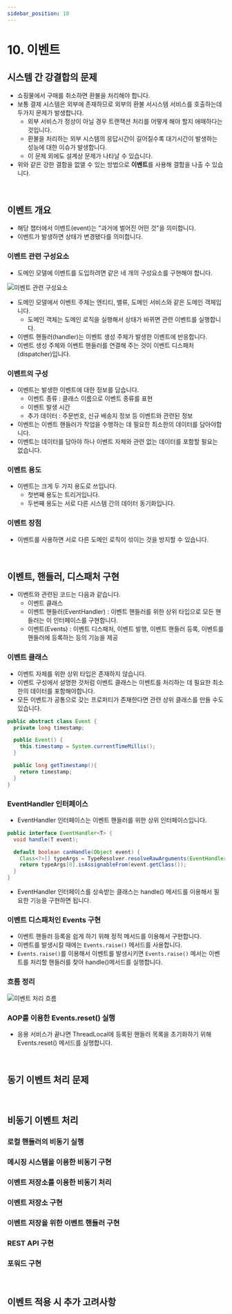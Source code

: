 ```yaml
---
sidebar_position: 10
---
```


# 10. 이벤트

## 시스템 간 강결합의 문제

- 쇼핑물에서 구매를 취소하면 환불을 처리해야 합니다.
- 보통 결제 시스템은 외부에 존재하므로 외부의 환불 서시스템 서비스를 호출하는데 두가지 문제가 발생합니다.
  - 외부 서비스가 정상이 아닐 경우 트랜잭션 처리를 어떻게 해야 할지 애매하다는 것입니다.
  - 환불을 처리하는 외부 시스템의 응답시간이 길어질수록 대기시간이 발생하는 성능에 대한 이슈가 발생합니다.
  - 이 문제 외에도 설계상 문제가 나타날 수 있습니다.
- 위와 같은 강한 결함을 없앨 수 있는 방법으로 **이벤트**를 사용해 결합을 나출 수 있습니다.

<br/>

## 이벤트 개요

- 해당 챕터에서 이벤트(event)는 "과거에 벌어진 어떤 것"을 의미합니다.
- 이벤트가 발생하면 상태가 변경됐다를 의미합니다.

### 이벤트 관련 구성요소

- 도메인 모델에 이벤트를 도입하려면 같은 네 개의 구성요소를 구현해야 합니다.

![이벤트 관련 구성요소](https://user-images.githubusercontent.com/42582516/160224240-ca76a9a2-321c-456b-a27b-d745d5b36b0e.png)

- 도메인 모델에서 이벤트 주체는 엔티티, 밸류, 도메인 서비스와 같은 도메인 객체입니다.
  - 도메인 객체는 도메인 로직을 실행해서 상태가 바뀌면 관련 이벤트를 실행합니다.
- 이벤트 핸들러(handler)는 이벤트 생성 주체가 발생한 이벤트에 반응합니다.
- 이벤트 생성 주체와 이벤트 핸들러를 연결해 주는 것이 이벤트 디스패처(dispatcher)입니다.

### 이벤트의 구성

- 이벤트는 발생한 이벤트에 대한 정보를 담습니다.
  - 이벤트 종류 : 클래스 이름으로 이벤트 종류를 표현
  - 이벤트 발생 시간
  - 추가 데이터 : 주문번호, 신규 배송지 정보 등 이벤트와 관련된 정보
- 이벤트는 이벤트 핸들러가 작업을 수행하는 데 필요한 최소한의 데이터를 담아야합니다.
- 이벤트는 데이터를 담아야 하나 이벤트 자체와 관련 없는 데이터를 포함할 필요는 없습니다.

### 이벤트 용도

- 이벤트는 크게 두 가지 용도로 쓰입니다.
  - 첫번째 용도는 트리거입니다.
  - 두번째 용도는 서로 다른 시스템 간의 데이터 동기화입니다.

### 이벤트 장점

- 이벤트를 사용하면 서로 다른 도메인 로직이 섞이는 것을 방지할 수 있습니다.

<br/>

## 이벤트, 핸들러, 디스패처 구현

- 이벤트와 관련된 코드는 다음과 같습니다.
  - 이벤트 클래스
  - 이벤트 핸들러(EventHandler) : 이벤트 핸들러를 위한 상위 타입으로 모든 핸들러는 이 인터페이스를 구현합니다.
  - 이벤트(Events) : 이벤트 디스패처, 이벤트 발행, 이벤트 핸들러 등록, 이벤트를 핸들러에 등록하는 등의 기능을 제공

### 이벤트 클래스

- 이벤트 자체를 위한 상위 타입은 존재하지 않습니다.
- 이벤트 구성에서 설명한 것처럼 이벤트 클래스는 이벤트를 처리하는 데 필요한 최소한의 데이터를 포함해야합니다.
- 모든 이벤트가 공통으로 갖는 프로퍼티가 존재한다면 관련 상위 클래스를 만들 수도 있습니다.

```java
public abstract class Event {
  private long timestamp;

  public Event() {
    this.timestamp = System.currentTimeMillis();
  }

  public long getTimestamp(){
    return timestamp;
  }
}
```

### EventHandler 인터페이스

- EventHandler 인터페이스는 이벤트 핸들러를 위한 상위 인터페이스입니다.

```java
public interface EventHandler<T> {
  void handle(T event);

  default boolean canHandle(Object event) {
    Class<?>[] typeArgs = TypeResolver.resolveRawArguments(EventHandler.class, this.getClass());
    return typeArgs[0].isAssignableFrom(event.getClass());
  }
}
```

- EventHandler 인터페이스를 상속받는 클래스는 handle() 메서드를 이용해서 필요한 기능을 구현하면 됩니다.

### 이벤트 디스패처인 Events 구현

- 이벤트 핸들러 등록을 쉽게 하기 위해 정적 메서드를 이용해서 구현합니다.
- 이벤트를 발생시킬 때에는 `Events.raise()` 메서드를 사용합니다.
- `Events.raise()`를 이용해서 이벤트를 발생시키면 `Events.raise()` 메서는 이벤트를 처리할 핸들러를 찾아 handle()메서드를 실행합니다.

### 흐름 정리

![이벤트 처리 흐름](https://user-images.githubusercontent.com/42582516/160265052-2b521e8a-cb7d-4fcb-9b54-9dd9bdb50d9b.png)

### AOP를 이용한 Events.reset() 실행

- 응용 서비스가 끝나면 ThreadLocal에 등록된 핸들러 목록을 초기화하기 위해 Events.reset() 메서드를 실행합니다.

<br/>

## 동기 이벤트 처리 문제

<br/>

## 비동기 이벤트 처리

### 로컬 핸들러의 비동기 실행

### 메시징 시스템을 이용한 비동기 구현

### 이벤트 저장소를 이용한 비동기 처리

### 이벤트 저장소 구현

### 이벤트 저장을 위한 이벤트 핸들러 구현

### REST API 구현

### 포워드 구현

<br/>

## 이벤트 적용 시 추가 고려사항
